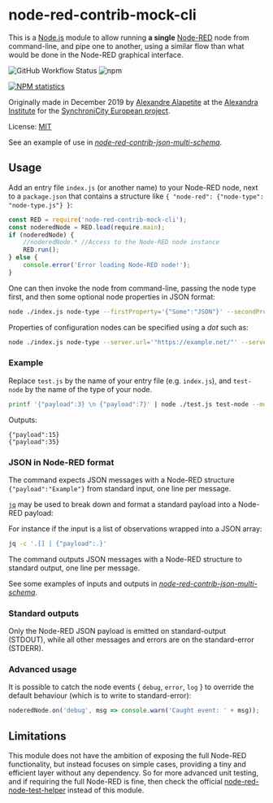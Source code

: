 # node-red-contrib-mock-cli

This is a [Node.js](https://nodejs.org) module to allow running **a single** [Node-RED](https://nodered.org) node from command-line, and pipe one to another, using a similar flow than what would be done in the Node-RED graphical interface.

![GitHub Workflow Status](https://img.shields.io/github/workflow/status/alexandrainst/node-red-contrib-mock-cli/Node%20CI?logo=github)
![npm](https://img.shields.io/npm/dy/node-red-contrib-mock-cli?logo=npm)

[![NPM statistics](https://nodei.co/npm/node-red-contrib-mock-cli.png?downloads=true&downloadRank=true&stars=true)](https://nodei.co/npm/node-red-contrib-mock-cli/)

Originally made in December 2019 by [Alexandre Alapetite](https://alexandra.dk/alexandre.alapetite) at the [Alexandra Institute](https://alexandra.dk) for the [SynchroniCity European project](https://synchronicity-iot.eu).

License: [MIT](LICENSE.md)

See an example of use in [*node-red-contrib-json-multi-schema*](https://github.com/alexandrainst/node-red-contrib-json-multi-schema).


## Usage

Add an entry file `index.js` (or another name) to your Node-RED node, next to a `package.json` that contains a structure like `{ "node-red": {"node-type": "node-type.js"} }`:

```js
const RED = require('node-red-contrib-mock-cli');
const noderedNode = RED.load(require.main);
if (noderedNode) {
	//noderedNode.*	//Access to the Node-RED node instance
	RED.run();
} else {
	console.error('Error loading Node-RED node!');
}
```

One can then invoke the node from command-line, passing the node type first, and then some optional node properties in JSON format:

```sh
node ./index.js node-type --firstProperty='{"Some":"JSON"}' --secondProperty='"Some text"' --thirdProperty='123'
```

Properties of configuration nodes can be specified using a *dot* such as:

```sh
node ./index.js node-type --server.url='"https://example.net/"' --server.username='"Alice"'
```

### Example
Replace `test.js` by the name of your entry file (e.g. `index.js`), and `test-node` by the name of the type of your node.

```sh
printf '{"payload":3} \n {"payload":7}' | node ./test.js test-node --multiplyBy='5'
```

Outputs:

```
{"payload":15}
{"payload":35}
```

### JSON in Node-RED format

The command expects JSON messages with a Node-RED structure `{"payload":"Example"}` from standard input, one line per message.

[`jq`](https://stedolan.github.io/jq/) may be used to break down and format a standard payload into a Node-RED payload:

For instance if the input is a list of observations wrapped into a JSON array:

```sh
jq -c '.[] | {"payload":.}'
```

The command outputs JSON messages with a Node-RED structure to standard output, one line per message.

See some examples of inputs and outputs in [*node-red-contrib-json-multi-schema*](https://github.com/alexandrainst/node-red-contrib-json-multi-schema#wiringpiping-all-modules-together).

### Standard outputs

Only the Node-RED JSON payload is emitted on standard-output (STDOUT), while all other messages and errors are on the standard-error (STDERR).


### Advanced usage
It is possible to catch the node events { `debug`, `error`, `log` } to override the default behaviour (which is to write to standard-error):

```js
noderedNode.on('debug', msg => console.warn('Caught event: ' + msg));
```


## Limitations

This module does not have the ambition of exposing the full Node-RED functionality, but instead focuses on simple cases, providing a tiny and efficient layer without any dependency.
So for more advanced unit testing, and if requiring the full Node-RED is fine, then check the official [node-red-node-test-helper](https://github.com/node-red/node-red-node-test-helper) instead of this module.
